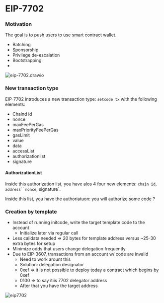 

# EIP-7702

### Motivation

The goal is to push users to use smart contract wallet.

- Batching
- Sponsorship
- Privilege de-escalation
- Bootstrapping
- 

![eip-7702.drawio](/home/ryan/Music/eip-7702.drawio.png)

### New transaction type

EIP-7702 introduces a new transaction type: `setcode tx` with the following elements:

- Chaind id
- nonce
- maxFeePerGas
- maxPriorityFeePerGas
- gasLimit
- value
- data
- accessList
- authorizationlist
- signature

#### AuthorizationList

Inside this authorization list, you have alos 4 four new elements: `chain id`, `address``nonce`, signature`.

Inside this list, you have the authoriatuon: you will authorize some code ?

### Creation by template

- Instead of running initcode, write the target template code to the account
  - Initialize later via regular call
- Less calldata needed => 20 bytes for template address versus ~25-30 extra bytes for setup
- Minimize odds that users change delegation frequently
- Due to EIP-3607, transactions from an account w/ code are invalid
  - Need to work arount this
  - Solution: delegation designator
  - 0xef => it is not possible to deploy today a contract which begins by 0xef
  - 0100 => to say itiis 7702 delegator address
  - After that you have the target address

![eip7702](/home/ryan/Music/eip7702.png)

## 





